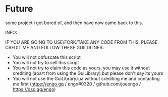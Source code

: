 # Future
some project i got bored of, and then have now came back to this.


INFO:

IF YOU ARE GOING TO USE/FORK/TAKE ANY CODE FROM THIS, PLEASE CREDIT ME AND FOLLOW THESE GUILDLINES:

- You will not obfuscate this script
- You will not try to sell this script
- You will not try to claim this code as yours, you may use it without crediting (apart from using the GuiLibrary) but please don't say its yours
- You will not use the GuiLibrary.lua without crediting me and contacting me first (https://engo.gq / engo#0320 / github.com/joeengo / https://dsc.gg/engo)
